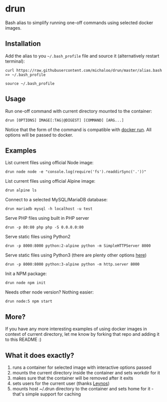# drun
Bash alias to simplify running one-off commands using selected docker images.

## Installation

Add the alias to you `~/.bash_profile` file and source it (alternatively restart terminal):

`curl https://raw.githubusercontent.com/michaloo/drun/master/alias.bash >> ~/.bash_profile`

`source ~/.bash_profile`

## Usage

Run one-off command with current directory mounted to the container:

`drun [OPTIONS] IMAGE[:TAG|@DIGEST] [COMMAND] [ARG...]`

Notice that the form of the command is compatible with [docker run](https://docs.docker.com/engine/reference/run/). All options will be passed to docker.

## Examples

List current files using official Node image:

`drun node node -e "console.log(require('fs').readdirSync('.'))"`

List current files using official Alpine image:

`drun alpine ls`

Connect to a selected MySQL/MariaDB database:

`drun mariadb mysql -h localhost -u test`

Serve PHP files using built in PHP server

`drun -p 80:80 php php -S 0.0.0.0:80`

Serve static files using Python2

`drun -p 8000:8000 python:2-alpine python -m SimpleHTTPServer 8000`

Serve static files using Python3 (there are plenty other options [here](https://gist.github.com/willurd/5720255))

`drun -p 8000:8000 python:3-alpine python -m http.server 8000`

Init a NPM package:

`drun node npm init`

Needs other node version? Nothing easier:

`drun node:5 npm start`

## More?

If you have any more interesting examples of using docker images
in context of current directory, let me know by forking that repo
and adding it to this README :)

## What it does exactly?

1. runs a container for selected image with interactive options passed
2. mounts the current directory inside the container and sets workdir for it
3. makes sure that the container will be removed after it exits
4. sets users for the current user (thanks [Leynos](https://news.ycombinator.com/item?id=13284468))
5. mounts host ~/.drun directory to the container and sets home for it - that's simple support for caching
